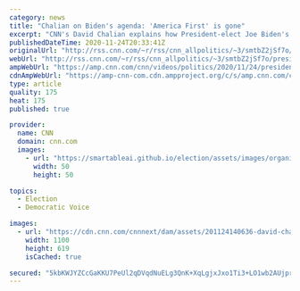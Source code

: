 ```yaml
---
category: news
title: "Chalian on Biden's agenda: 'America First' is gone"
excerpt: "CNN's David Chalian explains how President-elect Joe Biden's approach to selecting his cabinet differs from President Trump's.\n    \n"
publishedDateTime: 2020-11-24T20:33:41Z
originalUrl: "http://rss.cnn.com/~r/rss/cnn_allpolitics/~3/smtbZ2jSf7o/president-elect-joe-biden-first-cabinet-selection-compared-to-trump-administration-chalian-nr-vpx.cnn"
webUrl: "http://rss.cnn.com/~r/rss/cnn_allpolitics/~3/smtbZ2jSf7o/president-elect-joe-biden-first-cabinet-selection-compared-to-trump-administration-chalian-nr-vpx.cnn"
ampWebUrl: "https://amp.cnn.com/cnn/videos/politics/2020/11/24/president-elect-joe-biden-first-cabinet-selection-compared-to-trump-administration-chalian-nr-vpx.cnn"
cdnAmpWebUrl: "https://amp-cnn-com.cdn.ampproject.org/c/s/amp.cnn.com/cnn/videos/politics/2020/11/24/president-elect-joe-biden-first-cabinet-selection-compared-to-trump-administration-chalian-nr-vpx.cnn"
type: article
quality: 175
heat: 175
published: true

provider:
  name: CNN
  domain: cnn.com
  images:
    - url: "https://smartableai.github.io/election/assets/images/organizations/cnn.com-50x50.jpg"
      width: 50
      height: 50

topics:
  - Election
  - Democratic Voice

images:
  - url: "https://cdn.cnn.com/cnnnext/dam/assets/201124140636-david-chalian-super-tease.jpg"
    width: 1100
    height: 619
    isCached: true

secured: "5kbKWJYZCcGaKKU7PeUl2qDVqdNuELg3QnK+XqLgjxJxo1Ti3+LO1wb2AUjprnZ8oH7Jbs6iz4gAE3BTHzE1D55xG9l+VbmgpU9BVexGKELA13EyNki5eDuLFtXOc6uOMnZzbZtbEkmYegejbe5QydVXlsMtzVCjytUc4erK5nhseFWvMLWPfIwmGHOO6jfPog68leDQkUcpkbXo6cGYfSfG1a2v1joI2NgEXiFIdop2ercJBDUjk/0fRAxe0DjA3aaLk00nhgh7wA90nTT/BkinmHXSgzWgw+wmzq2k2epxZhWeUC5e6nUZwTuK0427qNsKj1isZ5JsavZvw+IN28SSzpPlR4wPvUF5sO+X1OI=;NNDF9ZW336JZynHmRhhmvA=="
---
```


